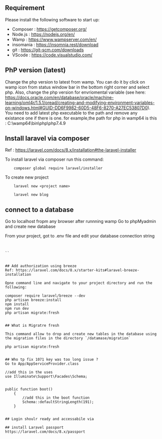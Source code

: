 ## Requirement
Please install the following software to start up:

- Composer : https://getcomposer.org/
- Node.js : https://nodejs.org/en/
- Wamp : https://www.wampserver.com/en/
- insomania : https://insomnia.rest/download
- git : https://git-scm.com/downloads
- VScode : https://code.visualstudio.com/

## PhP version (latest)
Change the php version to latest from wamp. You can do it by click on wamp icon from status window bar in the bottom right corner and select php.
Also, change the php version for envriomental variable (see here: https://docs.oracle.com/en/database/oracle/machine-learning/oml4r/1.5.1/oread/creating-and-modifying-environment-variables-on-windows.html#GUID-DD6F9982-60D5-48F6-8270-A27EC53807D0). You need to add latest php executable to the path and remove any existance one if there is one.
for example,the path for php in wamp64 is this :  C:\wamp64\bin\php\php7.4.9

## Install laravel via composer
Ref : https://laravel.com/docs/8.x/installation#the-laravel-installer

To install laravel via composer run this command:
```
    composer global require laravel/installer

```

To create new project
```
    laravel new <project name>

    laravel new blog
```

## connect to a database
Go to localhost fropm any browser after runnning wamp
Go to phpMyadmin and create new database

From your project, got to .env file and edit your database connection string
```


``


## Add authorization using breeze
Ref: https://laravel.com/docs/8.x/starter-kits#laravel-breeze-installation

Opne command line and navigate to your project directory and run the following:
```
    composer require laravel/breeze --dev
    php artisan breeze:install
    npm install
    npm run dev
    php artisan migrate:fresh
```

## What is Migratre fresh

This command allow to drop and create new tables in the database using the migration files in the directory `/datamase/migration`
```
    php artisan migrate:fresh
```

## Who tp fix 1071 key was too long issue ?
Go to App/AppServiceProvider.class

```
    //add this in the uses
    use Illuminate\Support\Facades\Schema;


    public function boot()
        {   
            //add this in the boot function
            Schema::defaultStringLength(191);
        }
```

## Login shoulr ready and accessabile via

## install Laravel passport
https://laravel.com/docs/8.x/passport